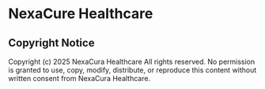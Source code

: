 # NexaCure Healthcare

## Copyright Notice
Copyright (c) 2025 NexaCura Healthcare
All rights reserved. No permission is granted to use, copy, modify, distribute, or reproduce this content without written consent from NexaCura Healthcare.
